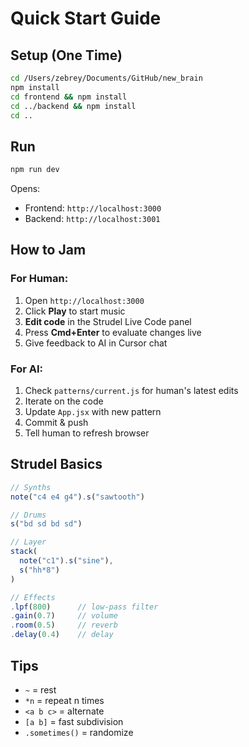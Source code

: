 # Quick Start Guide

## Setup (One Time)

```bash
cd /Users/zebrey/Documents/GitHub/new_brain
npm install
cd frontend && npm install
cd ../backend && npm install
cd ..
```

## Run

```bash
npm run dev
```

Opens:
- Frontend: `http://localhost:3000`
- Backend: `http://localhost:3001`

## How to Jam

### For Human:
1. Open `http://localhost:3000`
2. Click **Play** to start music
3. **Edit code** in the Strudel Live Code panel
4. Press **Cmd+Enter** to evaluate changes live
5. Give feedback to AI in Cursor chat

### For AI:
1. Check `patterns/current.js` for human's latest edits
2. Iterate on the code
3. Update `App.jsx` with new pattern
4. Commit & push
5. Tell human to refresh browser

## Strudel Basics

```javascript
// Synths
note("c4 e4 g4").s("sawtooth")

// Drums
s("bd sd bd sd")

// Layer
stack(
  note("c1").s("sine"),
  s("hh*8")
)

// Effects
.lpf(800)      // low-pass filter
.gain(0.7)     // volume
.room(0.5)     // reverb
.delay(0.4)    // delay
```

## Tips

- `~` = rest
- `*n` = repeat n times
- `<a b c>` = alternate
- `[a b]` = fast subdivision
- `.sometimes()` = randomize

